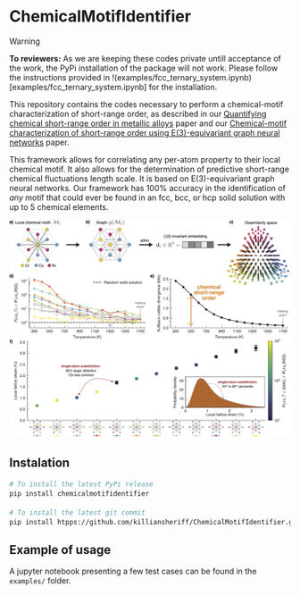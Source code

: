 # ChemicalMotifIdentifier
> [!WARNING]
> **To reviewers:** As we are keeping these codes private untill acceptance of the work, the PyPi installation of the package will not work. Please follow the instructions provided in !(examples/fcc_ternary_system.ipynb)[examples/fcc_ternary_system.ipynb] for the installation.

This repository contains the codes necessary to perform a chemical-motif characterization of short-range order, as described in our [Quantifying chemical short-range order in metallic alloys](https://arxiv.org/abs/2311.01545) paper and our [Chemical-motif characterization of short-range order using E(3)-equivariant graph neural networks](https://google.com) paper. 

This framework allows for correlating any per-atom property to their local chemical motif. It also allows for the determination of predictive short-range chemical fluctuations length scale. It is based on E(3)-equivariant graph neural networks. Our framework has 100% accuracy in the identification of *any* motif that could ever be found in an fcc, bcc, or hcp solid solution with up to 5 chemical elements.  

![](assets/figure_2.png)


## Instalation 

```bash
# To install the latest PyPi release
pip install chemicalmotifidentifier

# To install the latest git commit 
pip install htpps://github.com/killiansheriff/ChemicalMotifIdentifier.git
```

## Example of usage

A jupyter notebook presenting a few test cases can be found in the ``examples/`` folder.

